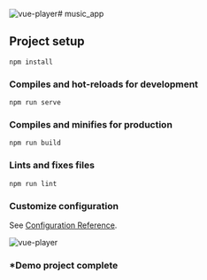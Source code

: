 ![vue-player](https://github.com/muderick/vuemusic.github.io/assets/94361704/2f45cc9c-b555-4243-8c34-aa5af4786cb8)# music_app

## Project setup
```
npm install
```

### Compiles and hot-reloads for development
```
npm run serve
```

### Compiles and minifies for production
```
npm run build
```

### Lints and fixes files
```
npm run lint
```

### Customize configuration
See [Configuration Reference](https://cli.vuejs.org/config/).

![vue-player](https://github.com/muderick/vuemusic.github.io/assets/94361704/54d3f241-b561-4b28-8212-13fbea88f02f)

### *Demo project complete
